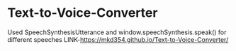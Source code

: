 # Text-to-Voice-Converter
Used SpeechSynthesisUtterance and  window.speechSynthesis.speak() for different speeches 
LINK-https://mkd354.github.io/Text-to-Voice-Converter/
